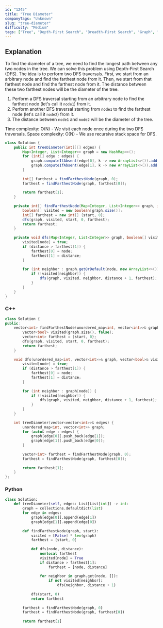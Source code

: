 ```yaml
---
id: "1245"
title: "Tree Diameter"
companyTags: "Unknown"
slug: "tree-diameter"
difficulty: "Medium"
tags: ["Tree", "Depth-First Search", "Breadth-First Search", "Graph", "Topological Sort"]
---
```


## Explanation
To find the diameter of a tree, we need to find the longest path between any two nodes in the tree. We can solve this problem using Depth-First Search (DFS). The idea is to perform two DFS traversals. First, we start from an arbitrary node and find the farthest node from it. Then, we start from that farthest node and find the farthest node from it. The distance between these two farthest nodes will be the diameter of the tree.

1. Perform a DFS traversal starting from an arbitrary node to find the farthest node (let's call it `node1`) from it.
2. Perform another DFS traversal starting from `node1` to find the farthest node (let's call it `node2`) from it.
3. The distance between `node1` and `node2` will be the diameter of the tree.

Time complexity: O(N) - We visit each node once during the two DFS traversals.
Space complexity: O(N) - We use recursive stack space for DFS.
```java
class Solution {
    public int treeDiameter(int[][] edges) {
        Map<Integer, List<Integer>> graph = new HashMap<>();
        for (int[] edge : edges) {
            graph.computeIfAbsent(edge[0], k -> new ArrayList<>()).add(edge[1]);
            graph.computeIfAbsent(edge[1], k -> new ArrayList<>()).add(edge[0]);
        }
        
        int[] farthest = findFarthestNode(graph, 0);
        farthest = findFarthestNode(graph, farthest[0]);
        
        return farthest[1];
    }
    
    private int[] findFarthestNode(Map<Integer, List<Integer>> graph, int start) {
        boolean[] visited = new boolean[graph.size()];
        int[] farthest = new int[] {start, 0};
        dfs(graph, visited, start, 0, farthest);
        return farthest;
    }
    
    private void dfs(Map<Integer, List<Integer>> graph, boolean[] visited, int node, int distance, int[] farthest) {
        visited[node] = true;
        if (distance > farthest[1]) {
            farthest[0] = node;
            farthest[1] = distance;
        }
        
        for (int neighbor : graph.getOrDefault(node, new ArrayList<>())) {
            if (!visited[neighbor]) {
                dfs(graph, visited, neighbor, distance + 1, farthest);
            }
        }
    }
}
```

### C++
```cpp
class Solution {
public:
    vector<int> findFarthestNode(unordered_map<int, vector<int>>& graph, int start) {
        vector<bool> visited(graph.size(), false);
        vector<int> farthest = {start, 0};
        dfs(graph, visited, start, 0, farthest);
        return farthest;
    }
    
    void dfs(unordered_map<int, vector<int>>& graph, vector<bool>& visited, int node, int distance, vector<int>& farthest) {
        visited[node] = true;
        if (distance > farthest[1]) {
            farthest[0] = node;
            farthest[1] = distance;
        }
        
        for (int neighbor : graph[node]) {
            if (!visited[neighbor]) {
                dfs(graph, visited, neighbor, distance + 1, farthest);
            }
        }
    }
    
    int treeDiameter(vector<vector<int>>& edges) {
        unordered_map<int, vector<int>> graph;
        for (auto& edge : edges) {
            graph[edge[0]].push_back(edge[1]);
            graph[edge[1]].push_back(edge[0]);
        }
        
        vector<int> farthest = findFarthestNode(graph, 0);
        farthest = findFarthestNode(graph, farthest[0]);
        
        return farthest[1];
    }
};
```

### Python
```python
class Solution:
    def treeDiameter(self, edges: List[List[int]) -> int:
        graph = collections.defaultdict(list)
        for edge in edges:
            graph[edge[0]].append(edge[1])
            graph[edge[1]].append(edge[0])
        
        def findFarthestNode(graph, start):
            visited = [False] * len(graph)
            farthest = [start, 0]
            
            def dfs(node, distance):
                nonlocal farthest
                visited[node] = True
                if distance > farthest[1]:
                    farthest = [node, distance]
                
                for neighbor in graph.get(node, []):
                    if not visited[neighbor]:
                        dfs(neighbor, distance + 1)
            
            dfs(start, 0)
            return farthest
        
        farthest = findFarthestNode(graph, 0)
        farthest = findFarthestNode(graph, farthest[0])
        
        return farthest[1]
```